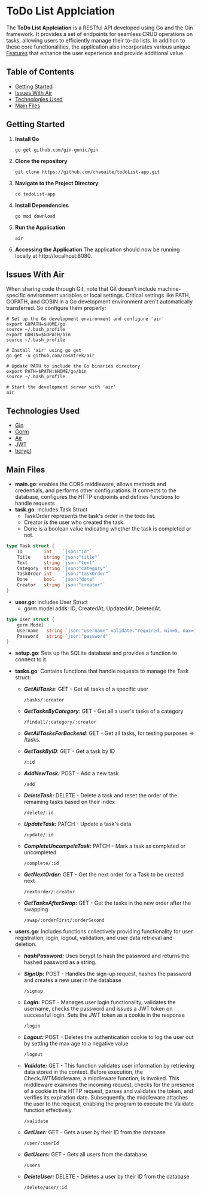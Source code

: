 # ToDo List Applciation

The **ToDo List Applciation** is a RESTful API developed using Go and the Gin framework. It provides a set of endpoints for seamless CRUD operations on tasks, allowing users to efficiently manage their to-do lists. In addition to these core functionalities, the application also incorporates various unique [Features](#features) that enhance the user experience and provide additional value. 

## Table of Contents

- [Getting Started](#getting-started)
- [Issues With Air](#issues-with-air)
- [Technologies Used](#technologies-used)
- [Main Files](#main-files)

## Getting Started

1. **Install Go**

   ```shell
   go get github.com/gin-gonic/gin

2. **Clone the repository**

   ```shell
   git clone https://github.com/chaouite/todoList-app.git
   
3. **Navigate to the Project Directory**
   ```shell
   cd todoList-app

4. **Install Dependencies**

    ```shell
    go mod download
5. **Run the Application**
    ```shell
    air

6. **Accessing the Application**
The application should now be running locally at http://localhost:8080.   

## Issues With Air
When sharing code through Git, note that Git doesn't include machine-specific environment variables or local settings. Critical settings like PATH, GOPATH, and GOBIN in a Go development environment aren't automatically transferred. So configure them properly:

```shell
# Set up the Go development environment and configure 'air'
export GOPATH=$HOME/go
source ~/.bash_profile
export GOBIN=$GOPATH/bin
source ~/.bash_profile
```
```shell
# Install 'air' using go get
go get -u github.com/cosmtrek/air
```
```shell
# Update PATH to include the Go binaries directory
export PATH=$PATH:$HOME/go/bin
source ~/.bash_profile
```
```shell
# Start the development server with 'air'
air
```

## Technologies Used

- [Gin](https://github.com/gin-gonic/gin)
- [Gorm](https://gorm.io/)
- [Air](https://github.com/cosmtrek/air)
- [JWT](github.com/golang-jwt/jwt)
- [bcrypt](https://pkg.go.dev/golang.org/x/crypto/bcrypt)


## Main Files

- **main.go**: enables the CORS middleware, allows methods and credentials, and performs other configurations. It connects to the database, configures the HTTP endpoints and defines functions to handle requests 
- **task.go**: includes Task Struct
  - TaskOrder represents the task's order in the todo list.
  - Creator is the user who created the task.
  - Done is a boolean value indicating whether the task is completed or not.
```go
type Task struct {
    ID        int    `json:"id"`
    Title     string `json:"title"`
    Text      string `json:"text"`
    Category  string `json:"category"`
    TaskOrder int    `json:"taskOrder"`
    Done      bool   `json:"done"`
    Creator   string `json:"creator"`
}
```

- **user.go**: includes User Struct
  - gorm.model adds: ID, CreatedAt, UpdatedAt, DeletedAt.
```go
type User struct {
    gorm.Model       
    Username   string `json:"username" validate:"required, min=5, max=10" gorm:"unique"`
    Password   string `json:"password"`
}
```
- **setup.go**: Sets up the SQLite database and provides a function to connect to it.

- **tasks.go**: Contains functions that handle requests to manage the Task struct:
   - ***GetAllTasks***: GET - Get all tasks of a specific user 
      ```http
      /tasks/:creator
      ```

   - ***GetTasksByCategory***:</u> GET - Get all a user's tasks of a category
     ```http
     /findall/:category/:creator
     ```

   - ***GetAllTasksForBackend***:</u> GET - Get all tasks, for testing purposes => /tasks.
   - ***GetTaskByID***: GET - Get a task by ID
     ```http
     /:id
     ```

   - ***AddNewTask:*** POST - Add a new task 
      ```http
      /add
      ```

   - ***DeleteTask:*** DELETE - Delete a task and reset the order of the remaining tasks based on their index
     ```http
     /delete/:id
     ```

   - ***UpdateTask:*** PATCH - Update a task's data
     ```http
     /update/:id
     ```

   - ***CompleteUncompeleTask:*** PATCH - Mark a task as completed or uncompleted
      ```http
      /complete/:id
      ```

   - ***GetNextOrder:*** GET - Get the next order for a Task to be created next
      ```http
      /nextorder/:creator
      ```

   - ***GetTasksAfterSwap:*** GET - Get the tasks in the new order after the swapping
      ```http
      /swap/:orderFirst/:orderSecond
      ```

- **users.go**: Includes functions collectively providing functionality for user registration, login, logout, validation, and user data retrieval and deletion.
   - ***hashPassword:*** Uses bcrypt to hash the password and returns the hashed password as a string.

   - ***SignUp:*** POST - Handles the sign-up request, hashes the password and creates a new user in the database
      ```http
      /signup
      ```

   - ***Login:*** POST - Manages user login functionality, validates the username, checks the password and issues a JWT token on successful login. Sets the JWT token as a cookie in the response
      ```http
      /login
      ```

   - ***Logout:*** POST - Deletes the authentication cookie to log the user out by setting the max age to a negative value
      ```http
      /logout
      ```

   - ***Validate:*** GET - This function validates user information by retrieving data stored in the context. Before execution, the CheckJWTMiddleware, a middleware function, is invoked. This middleware examines the incoming request, checks for the presence of a cookie in the HTTP request, parses and validates the token, and verifies its expiration date. Subsequently, the middleware attaches the user to the request, enabling the program to execute the Validate function effectively.
      ```http
      /validate
      ```

   - ***GetUser:*** GET - Gets a user by their ID from the database
      ```http
      /user/:userId
      ```

   - ***GetUsers:*** GET - Gets all users from the database
      ```http
      /users
      ```

   - ***DeleteUser:*** DELETE - Deletes a user by their ID from the database
      ```http
      /delete/user/:id
      ```


